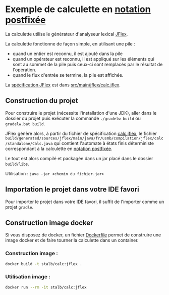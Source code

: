 # Exemple de calculette en [notation postfixée](https://fr.wikipedia.org/wiki/Notation_polonaise_inverse)

La calculette utilise le générateur d'analyseur lexical 
[JFlex](https://jflex.de/).

La calculette fonctionne de façon simple, en utilisant une pile : 
- quand un entier est reconnu, il est ajouté dans la pile
- quand un opérateur est reconnu, il est appliqué sur 
  les éléments qui sont au sommet de la pile puis ceux-ci sont 
  remplacés par le résultat de l'opération. 
- quand le flux d'entrée se termine, la pile est affichée.

La [spécification JFlex](https://westes.github.io/flex/manual/) 
est dans [src/main/jflex/calc.jflex](src/main/jflex/calc.jflex).


## Construction du projet

Pour construire le projet (nécessite l'installation d'une JDK), 
aller dans le dossier du projet puis exécuter 
la commande `./gradelw build` ou `gradelw.bat build`. 

JFlex génère alors, à partir du fichier de spécification [calc.jflex](src/main/jflex/calc.jflex), 
le fichier  `build/generated/sources/jflex/main/java/fr/usmb/compilation/jflex/calc/standalone/Calc.java` 
qui contient l'automate à états finis déterministe correspondant 
à la calculette en [notation postfixée](https://fr.wikipedia.org/wiki/Notation_polonaise_inverse).

Le tout est alors compilé et packagée dans un jar placé dans le dossier `build/libs`. 

Utilisation : `java -jar <chemin du fichier.jar>`

## Importation le projet dans votre IDE favori

Pour importer le projet dans votre IDE favori, 
il suffit de l'importer comme un projet `gradle`.

## Construction image docker

Si vous disposez de docker, un fichier [Dockerfile](Dockerfile) 
permet de construire une image docker et de faire tourner 
la calculette dans un container.

### Construction image : 

```bash
docker build -t stalb/calc:jflex .
```

### Utilisation image : 

```bash
docker run --rm -it stalb/calc:jflex
```